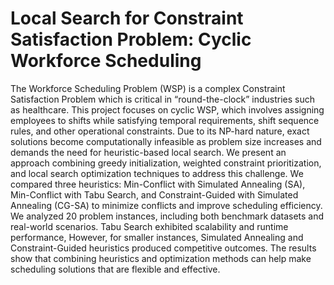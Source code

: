 # Local Search for Constraint Satisfaction Problem: Cyclic Workforce Scheduling

The Workforce Scheduling Problem (WSP) is a complex Constraint Satisfaction Problem which is critical in “round-the-clock” industries such as healthcare. This project focuses on cyclic WSP, which involves assigning employees to shifts while satisfying temporal requirements, shift sequence rules, and other operational constraints. Due to its NP-hard nature, exact solutions become computationally infeasible as problem size increases and demands the need for heuristic-based local search. We present an approach combining greedy initialization, weighted constraint prioritization, and local search optimization techniques to address this challenge. We compared three heuristics: Min-Conflict with Simulated Annealing (SA), Min-Conflict with Tabu Search, and Constraint-Guided with Simulated Annealing (CG-SA) to minimize conflicts and improve scheduling efficiency. We analyzed 20 problem instances, including both benchmark datasets and real-world scenarios. Tabu Search exhibited scalability and runtime performance, However, for smaller instances, Simulated Annealing and Constraint-Guided heuristics produced competitive outcomes. The results show that combining heuristics and optimization methods can help make scheduling solutions that are flexible and effective.
